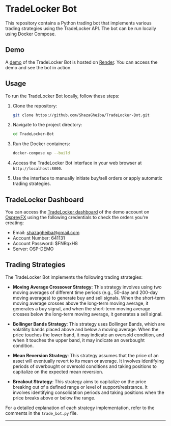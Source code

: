 # TradeLocker Bot

This repository contains a Python trading bot that implements various trading strategies using the TradeLocker API. The bot can be run locally using Docker Compose.

## Demo

A [demo](https://tradelocker-bot.onrender.com/) of the TradeLocker Bot is hosted on [Render](https://render.com/). You can access the demo and see the bot in action.

## Usage

To run the TradeLocker Bot locally, follow these steps:

1. Clone the repository:
   ```bash
   git clone https://github.com/ShazaGheiba/TradeLocker-Bot.git
   ```

2. Navigate to the project directory:
   ```bash
   cd TradeLocker-Bot
   ```

3. Run the Docker containers:
   ```bash
   docker-compose up --build
   ```

4. Access the TradeLocker Bot interface in your web browser at `http://localhost:8000`.

5. Use the interface to manually initiate buy/sell orders or apply automatic trading strategies.

## TradeLocker Dashboard

You can access the [TradeLocker dashboard](https://demo.tradelocker.com) of the demo account on [OspreyFX](https://ospreyfx.com/) using the following credentials to check the orders you're creating:

- Email: shazagheiba@gmail.com
- Account Number: 641131
- Account Password: $FNRqxH8
- Server: OSP-DEMO

## Trading Strategies

The TradeLocker Bot implements the following trading strategies:

- **Moving Average Crossover Strategy**: This strategy involves using two moving averages of different time periods (e.g., 50-day and 200-day moving averages) to generate buy and sell signals. When the short-term moving average crosses above the long-term moving average, it generates a buy signal, and when the short-term moving average crosses below the long-term moving average, it generates a sell signal.

- **Bollinger Bands Strategy**: This strategy uses Bollinger Bands, which are volatility bands placed above and below a moving average. When the price touches the lower band, it may indicate an oversold condition, and when it touches the upper band, it may indicate an overbought condition.

- **Mean Reversion Strategy**: This strategy assumes that the price of an asset will eventually revert to its mean or average. It involves identifying periods of overbought or oversold conditions and taking positions to capitalize on the expected mean reversion.

- **Breakout Strategy**: This strategy aims to capitalize on the price breaking out of a defined range or level of support/resistance. It involves identifying consolidation periods and taking positions when the price breaks above or below the range.

For a detailed explanation of each strategy implementation, refer to the comments in the `trade_bot.py` file.

---
